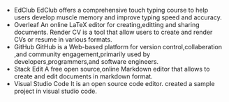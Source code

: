 * EdClub
  EdClub offers a comprehensive touch typing course to help users develop muscle memory and improve typing speed and accuracy.
* Overleaf
   An online LaTeX editor for creating,editting and sharing documents. Render CV is a tool that allow users to create and render CVs or resume in various formats.
* GitHub
  GitHub is a Web-based platform for version control,collaberation ,and community engagement,primarily used by developers,programmers,and software engineers.
* Stack Edit
   A free open source,online Markdown editor that allows to create and edit documents in markdown format.
* Visual Studio Code
   It is an open source code editor.
   created a sample project in visual studio code.
